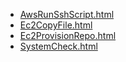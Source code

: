 * [AwsRunSshScript.html](AwsRunSshScript.html)
* [Ec2CopyFile.html](Ec2CopyFile.html)
* [Ec2ProvisionRepo.html](Ec2ProvisionRepo.html)
* [SystemCheck.html](SystemCheck.html)